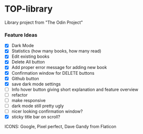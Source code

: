 # TOP-library

Library project from "The Odin Project"

### Feature Ideas

- [x] Dark Mode
- [x] Statistics (how many books, how many read)
- [x] Edit existing books
- [x] Delete All button
- [x] Add proper error message for adding new book
- [x] Confirmation window for DELETE buttons
- [x] Github button
- [x] save dark mode settings
- [ ] Info hover button giving short explanation and feature overview
- [ ] refactor
- [ ] make responsive
- [ ] dark mode still pretty ugly
- [ ] nicer looking confirmation window?
- [x] sticky title bar on scroll?

ICONS: Google, Pixel perfect, Dave Gandy from Flaticon
